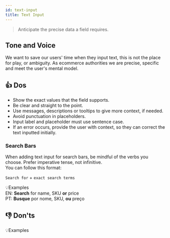 ```yaml
---
id: text-input
title: Text Input
---
```


> Anticipate the precise data a field requires.    

## Tone and Voice

 We want to save our users' time when they input text, this is not the place for play, or ambiguity. As ecommerce authorities we are precise, specific and meet the user's mental model.           


## 👍 Dos

- Show the exact values that the field supports.        
- Be clear and straight to the point.      
- Use messages, descriptions or tooltips to give more context, if needed.         
- Avoid punctuation in placeholders.        
- Input label and placeholder must use sentence case.      
- If an error occurs, provide the user with context, so they can correct the text inputted initially.        

### Search Bars

When adding text input for search bars, be mindful of the verbs you choose. Prefer imperative tense, not infinitive.   
You can follow this format:  

`Search for` + `exact search terms`    

💡Examples  
EN: **Search** for name, SKU **or** price  
PT: **Busque** por nome, SKU, **ou** preço  


## 👎 Don'ts


💡Examples
